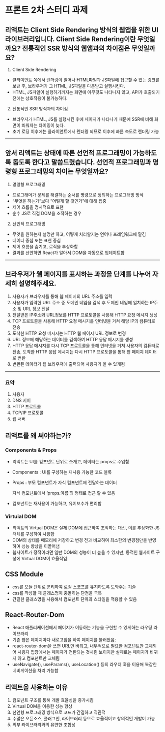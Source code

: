 # 프론트 2차 스터디 과제

## 리액트는 Client Side Rendering 방식의 웹앱을 위한 UI 라이브러리입니다. Client Side Rendering이란 무엇일까요? 전통적인 SSR 방식의 웹앱과의 차이점은 무엇일까요?
1.	Client Side Rendering
-	클라이언트 쪽에서 렌더링이 일어나 HTML파일과 JS파일에 접근할 수 있는 링크를 보낸 후, 브라우저가 그 HTML, JS파일을 다운받고 실행시킨다.
-	HTML, JS파일이 실행하기까지는 화면에 아무것도 나타나지 않고, API가 호출되기 전에는 상호작용이 불가능하다.

2.	전통적인 SSR 방식과의 차이점
-	브라우저가 HTML, JS를 실행시킨 후에 페이지가 나타나기 때문에 SSR에 비해 화면이 띄워지는 타이밍이 늦다.
-	초기 로딩 이후에는 클라이언트에서 렌더링 되므로 이후에 빠른 속도로 렌더링 가능

***

## 앞서 리액트는 상태에 따른 선언적 프로그래밍이 가능하도록 돕도록 한다고 말씀드렸습니다. 선언적 프로그래밍과 명령형 프로그래밍의 차이는 무엇일까요?

1.	명령형 프로그래밍
-	프로그래머가 문제를 해결하는 순서를 명령으로 정의하는 프로그래밍 방식
-	“무엇을 하는가”보다 “어떻게 할 것인가”에 대해 집중
-	제어 흐름을 명시적으로 표현
-	순수 JS로 직접 DOM을 조작하는 경우

2.	선언적 프로그래밍
-	무엇을 원하는지 설명만 하고, 어떻게 처리할지는 언어나 프레임워크에 맡김
-	데이터 중심 또는 표현 중심
-	제어 흐름을 숨기고, 로직을 추상화함
-	결과를 선언하면 React가 알아서 DOM을 자동으로 업데이트함

***

## 브라우저가 웹 페이지를 표시하는 과정을 단계를 나누어 자세히 설명해주세요.
 

1. 사용자가 브라우저를 통해 웹 페이지의 URL 주소를 입력
2. 사용자가 입력한 URL 주소 중 도메인 네임을 검색 후 도메인 네임에 일치하는 IP주소 및 URL 정보 전달
3. 전달받은 IP주소와 URL정보를 HTTP 프로토콜을 사용해 HTTP 요청 메시지 생성
4. TCP 프로토콜을 사용해 HTTP 요청 메시지를 인터넷을 거쳐 해당 IP의 컴퓨터로 전송
5. 도착한 HTTP 요청 메시지는 HTTP 웹 페이지 URL 정보로 변경
6. URL 정보에 해당하는 데이터를 검색하여 HTTP 응답 메시지를 생성
7. HTTP 응답 메시지를 다시 TCP 프로토콜을 통해 인터넷을 거쳐 사용자의 컴퓨터로 전송, 도착한 HTTP 응답 메시지는 다시 HTTP 프로토콜을 통해 웹 페이지 데이터로 변환
8. 변환된 데이터가 웹 브라우저에 출력되어 사용자가 볼 수 있게됨

***

### 요약
1.	사용자
2.	DNS 서버
3.	HTTP 프로토콜
4.	TCP/IP 프로토콜
5.	웹 서버

## 리액트를 왜 써야하는가?

### Components & Props

- 리액트는 UI를 컴포넌트 단위로 쪼개고, 데이터는 props로 주입함
- Components : UI를 구성하는 재사용 가능한 코드 블록
- Props : 부모 컴포넌트가 자식 컴포넌트에 전달하는 데이터
    
    자식 컴포넌트에서 ‘props.이름’의 형태로 접근 할 수 있음
    
- 컴포넌트는 재사용이 가능하고, 유지보수가 편리함

### Virtuial DOM

- 리액트의 Virtual DOM은 실제 DOM에 접근하여 조작하는 대신, 이를 추상화한 JS객체를 구성하여 사용함
- DOM의 상태를 메모리에 저장하고 변경 전과 비교하여 최소한의 변경점만을 반영하여 성능 향상을 이끌어냄
- 웹사이트가 정적이라면 일반 DOM의 성능이 더 높을 수 있지만, 동적인 웹사이트 구성에 Virtual DOM이 효율적임

## CSS Module

- css를 모듈 단위로 분리하여 로컬 스코프를 유지하도록 도와주는 기술
- css를 작성할 때 클래스명이 충돌하는 단점을 극복
- 간결한 클래스명을 사용해서 컴포넌트 단위의 스타일을 적용할 수 있음

## React-Router-Dom

- React 애플리케이션에서 페이지가 이동하는 기능을 구현할 수 있게하는 라우팅 라이브러리
- 기존 웹은 페이지마다 새로고침을 하여 페이지를 불러왔음;
- react-router-dom을 쓰면 URL만 바뀌고, 내부적으로 필요한 컴포넌트만 교체되어 사용자 입장에서는 페이지가 전환되는 것처럼 보이지만 실제로는 페이지가 바뀌지 않고 컴포넌트만 교체됨
- useNavigate(), useParams(), useLocation() 등의 라우터 훅을 이용해 복잡한 네비게이션을 처리 가능함

## 리액트을 사용하는 이유

1. 컴포넌트 구조를 통해 개발 효율성을 증가시킴
2. Virtual DOM을 이용한 성능 향상
3. 선언형 프로그래밍 방식으로 코드가 간결하고 직관적
4. 수많은 오픈소스, 플러그인, 라이브러리 등으로 효율적이고 창의적인 개발이 가능
5. 외부 라이브러리와의 유연한 조합성

